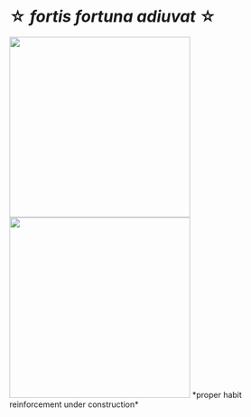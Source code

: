 # ☆ *fortis fortuna adiuvat* ☆
<img src="https://media0.giphy.com/media/v1.Y2lkPTc5MGI3NjExemFnOGp5Y2Flb2wxaDAydmxlYWs0dGdzbTc0MTd5amgzN2xzNDlqdCZlcD12MV9pbnRlcm5hbF9naWZfYnlfaWQmY3Q9Zw/13HBDT4QSTpveU/giphy.webp" width="320" />
<img src="https://media.tenor.com/LR2p2oOvN6IAAAAM/spacefrogunion-newjeans-hanni.gif.webp" width="320">
*proper habit reinforcement under construction*
